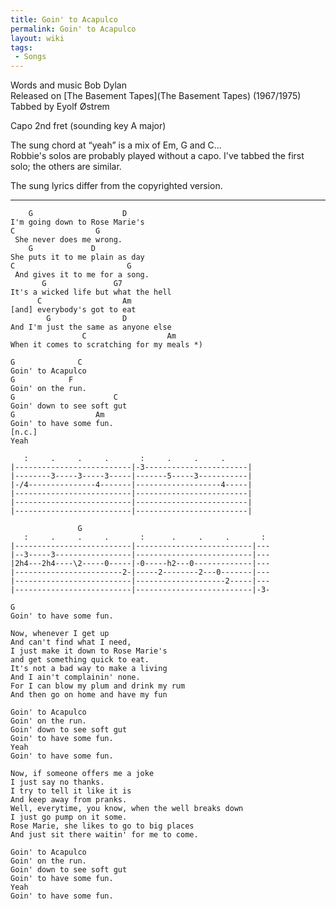 ```yaml
---
title: Goin' to Acapulco
permalink: Goin' to Acapulco
layout: wiki
tags:
 - Songs
---
```


Words and music Bob Dylan  
Released on [The Basement Tapes](The Basement Tapes)
(1967/1975)  
Tabbed by Eyolf Østrem

Capo 2nd fret (sounding key A major)

The sung chord at “yeah” is a mix of Em, G and C...  
Robbie's solos are probably played without a capo. I've tabbed the first
solo; the others are similar.

The sung lyrics differ from the copyrighted version.

* * * * *

        G                    D
    I'm going down to Rose Marie's
    C                  G
     She never does me wrong.
        G             D
    She puts it to me plain as day
    C                         G
     And gives it to me for a song.
           G               G7
    It's a wicked life but what the hell
          C                  Am
    [and] everybody's got to eat
            G                D
    And I'm just the same as anyone else
                    C                  Am
    When it comes to scratching for my meals *)

    G              C
    Goin' to Acapulco
    G            F
    Goin' on the run.
    G                      C
    Goin' down to see soft gut
    G                  Am
    Goin' to have some fun.
    [n.c.]
    Yeah

       :     .     .     .       :     .     .     .
    |--------------------------|-3-----------------------|
    |--------3-----3-----3-----|-------5-----3-----------|
    |-/4---------------4-------|-------------------4-----|
    |--------------------------|-------------------------|
    |--------------------------|-------------------------|
    |--------------------------|-------------------------|

                   G
       :     .     .     .       :      .     .     .       :
    |--------------------------|--------------------------|---
    |--3-----3-----------------|--------------------------|---
    |2h4---2h4----\2-----0-----|-0-----h2---0-------------|---
    |------------------------2-|-----2--------2---0-------|---
    |--------------------------|--------------------2-----|---
    |--------------------------|--------------------------|-3-

    G
    Goin' to have some fun.

    Now, whenever I get up
    And can't find what I need,
    I just make it down to Rose Marie's
    and get something quick to eat.
    It's not a bad way to make a living
    And I ain't complainin' none.
    For I can blow my plum and drink my rum
    And then go on home and have my fun

    Goin' to Acapulco
    Goin' on the run.
    Goin' down to see soft gut
    Goin' to have some fun.
    Yeah
    Goin' to have some fun.

    Now, if someone offers me a joke
    I just say no thanks.
    I try to tell it like it is
    And keep away from pranks.
    Well, everytime, you know, when the well breaks down
    I just go pump on it some.
    Rose Marie, she likes to go to big places
    And just sit there waitin' for me to come.

    Goin' to Acapulco
    Goin' on the run.
    Goin' down to see soft gut
    Goin' to have some fun.
    Yeah
    Goin' to have some fun.
